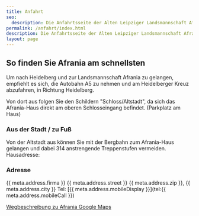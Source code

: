 ```yaml
---
title: Anfahrt
seo:
  description: Die Anfahrtsseite der Alten Leipziger Landsmannschaft Afrania bietet detaillierte Anweisungen, um das Haus in Heidelberg zu erreichen, einschließlich Anfahrt mit der Autobahn, Beschilderung, Parkmöglichkeiten und einer alternativen Route mit der Bergbahn, um Treppen zu vermeiden
permalink: /anfahrt/index.html
description: Die Anfahrtsseite der Alten Leipziger Landsmannschaft Afrania bietet detaillierte Anweisungen, um das Haus in Heidelberg zu erreichen, einschließlich Anfahrt mit der Autobahn, Beschilderung, Parkmöglichkeiten und einer alternativen Route mit der Bergbahn, um Treppen zu vermeiden
layout: page
---
```


## So finden Sie Afrania am schnellsten

Um nach Heidelberg und zur Landsmannschaft Afrania zu gelangen, empfiehlt es sich, die Autobahn A5 zu nehmen und am Heidelberger Kreuz abzufahren, in Richtung Heidelberg.

Von dort aus folgen Sie den Schildern "Schloss/Altstadt", da sich das Afrania-Haus direkt am oberen Schlosseingang befindet. (Parkplatz am Haus)

### Aus der Stadt / zu Fuß

Von der Altstadt aus können Sie mit der Bergbahn zum Afrania-Haus gelangen und dabei 314 anstrengende Treppenstufen vermeiden.
Hausadresse:

### Adresse

{{ meta.address.firma }}
{{ meta.address.street }}
{{ meta.address.zip }}, {{ meta.address.city }}
Tel: [{{ meta.address.mobileDisplay }}](tel:{{ meta.address.mobileCall }})

[Wegbeschreibung zu Afrania Google Maps](https://maps.google.de/maps?q=Afrania+Heidelberg&hl=de&ie=UTF8&sll=51.151786,10.415039&sspn=12.334185,26.784668&hq=Afrania&hnear=Heidelberg,+Karlsruhe,+Baden-W%C3%BCrttemberg&t=m&z=14)
